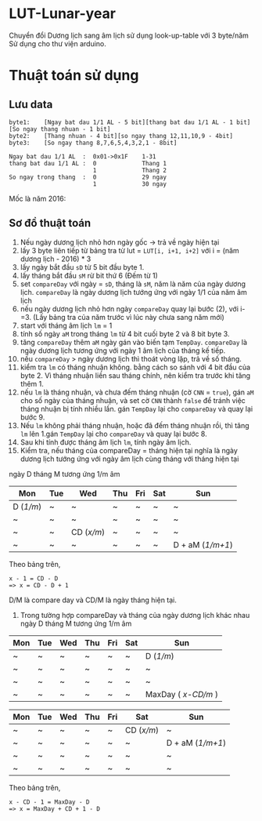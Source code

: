 # LUT-Lunar-year
Chuyển đổi Dương lịch sang âm lịch sử dụng look-up-table với 3 byte/năm
Sử dụng cho thư viện arduino.

# Thuật toán sử dụng
## Lưu data
```
byte1:    [Ngay bat dau 1/1 AL - 5 bit][thang bat dau 1/1 AL - 1 bit][So ngay thang nhuan - 1 bit]
byte2:    [Thang nhuan - 4 bit][so ngay thang 12,11,10,9 - 4bit]
byte3:    [So ngay thang 8,7,6,5,4,3,2,1 - 8bit]

Ngay bat dau 1/1 AL  :  0x01->0x1F    1-31
thang bat dau 1/1 AL :  0             Thang 1
                        1             Thang 2
So ngay trong thang  :  0             29 ngay
                        1             30 ngay
```
Mốc là năm 2016:
## Sơ đồ thuật toán

1. Nếu ngày dương lịch nhỏ hơn ngày gốc -> trả về ngày hiện tại
1. lấy 3 byte liên tiếp từ bảng tra từ lut = `LUT[i, i+1, i+2]` với i = (năm dương lịch - 2016) * 3 
1. lấy ngày bắt đầu `sD` từ 5 bit đầu byte 1.
1. lấy tháng bắt đầu `sM` rừ bit thứ 6 (Đếm từ 1)
1. set `compareDay` với ngày = `sD`, tháng là `sM`, năm là năm của ngày dương lịch. `compareDay` là ngày dương lịch tướng ứng với ngày 1/1 của năm âm lịch
1. nếu ngày dương lịch nhỏ hơn ngày `compareDay` quay lại bước (2), với i-=3. (Lấy bảng tra của năm trước vì lúc này chưa sang năm mới)
1. start với tháng âm lịch `lm` = 1 
1. tính số ngày `aM` trong tháng `lm` từ 4 bit cuối byte 2 và 8 bit byte 3.
1. tăng `compareDay` thêm `aM` ngày gán vào biến tạm `TempDay`. `compareDay` là ngày dương lịch tương ứng với ngày 1 âm lịch của tháng kế tiếp.
1. nếu `compareDay` > ngày dương lịch thì thoát vòng lặp, trả về số tháng.
1. kiểm tra `lm` có tháng nhuận không. bằng cách so sánh với 4 bit đầu của byte 2. Vì tháng nhuận liền sau tháng chính, nên kiểm tra trước khi tăng thêm 1.
1. nếu `lm` là tháng nhuận, và chưa đếm tháng nhuận (cờ `CNN` = `true`), gán `aM` cho số ngày của tháng nhuận, và set cờ `CNN` thành `false` để tránh việc tháng nhuận bị tính nhiều lần. gán `TempDay` lại cho `compareDay` và quay lại bước 9.
1. Nếu `lm` không phải tháng nhuận, hoặc đã đếm tháng nhuận rồi, thì tăng `lm` lên 1.gán `TempDay` lại cho `compareDay` và quay lại bước 8.
1. Sau khi tính được tháng âm lịch `lm`, tính ngày âm lịch.
1. Kiểm tra, nếu tháng của compareDay = tháng hiện tại nghĩa là ngày dương lịch tướng ứng với ngày âm lịch cùng tháng với tháng hiện tại

ngày D tháng M tương ứng 1/m âm

 Mon | Tue | Wed | Thu | Fri | Sat | Sun
 --- | --- | --- | --- | --- | --- | --- |
D (_1/m_) | ~ | ~ | ~ | ~ | ~ | ~ 
~ | ~ | ~ | ~ | ~ | ~ | ~ 
~ | ~ | CD (_x/m_) | ~ | ~ | ~ | ~ 
~ | ~ | ~ | ~ | ~ | ~ | D + aM (_1/m+1_)

Theo bảng trên, 
```
x - 1 = CD - D
=> x = CD - D + 1
 ```
D/M là compare day và CD/M là ngày tháng hiện tại.

1. Trong tường hợp compareDay và tháng của ngày dương lịch khác nhau 
ngày D tháng M tương ứng 1/m âm

 Mon | Tue | Wed | Thu | Fri | Sat | Sun
 --- | --- | --- | --- | --- | --- | --- |
~ | ~ | ~ | ~ | ~ | ~ | D (_1/m_) 
~ | ~ | ~ | ~ | ~ | ~ | ~ 
~ | ~ | ~ | ~ | ~ | ~ | ~ 
~ | ~ | ~ | ~ | ~ | ~ | MaxDay ( _x-CD/m_ )


 Mon | Tue | Wed | Thu | Fri | Sat | Sun
 --- | --- | --- | --- | --- | --- | --- |
~ | ~ | ~ | ~ | ~ | CD (_x/m_) | ~ 
~ | ~ | ~ | ~ | ~ | ~ | D + aM (_1/m+1_) 
~ | ~ | ~| ~ | ~ | ~ | ~ 
~ | ~ | ~ | ~ | ~ | ~ | ~

Theo bảng trên,
```
x - CD - 1 = MaxDay - D
=> x = MaxDay + CD + 1 - D
``` 